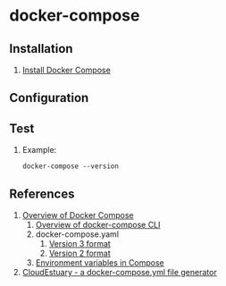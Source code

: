 # docker-compose

## Installation

1. [Install Docker Compose](https://docs.docker.com/compose/install/)

## Configuration

## Test

1. Example:

    ```console
    docker-compose --version
    ```

## References

1. [Overview of Docker Compose](https://docs.docker.com/compose/overview/ )
    1. [Overview of docker-compose CLI](https://docs.docker.com/compose/reference/overview/)
    1. docker-compose.yaml
        1. [Version 3 format](https://docs.docker.com/compose/compose-file/)
        1. [Version 2 format](https://docs.docker.com/compose/compose-file/compose-file-v2/)
    1. [Environment variables in Compose](https://docs.docker.com/compose/environment-variables/)
1. [CloudEstuary - a docker-compose.yml file generator](https://cloudestuary.com/)

